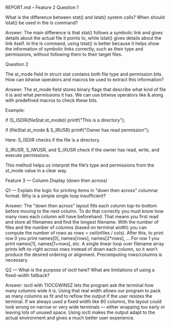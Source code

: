 REPORT.md – Feature 2
Question 1

What is the difference between stat() and lstat() system calls? When should lstat() be used in the ls command?

Answer:
The main difference is that stat() follows a symbolic link and gives details about the actual file it points to, while lstat() gives details about the link itself.
In the ls command, using lstat() is better because it helps show the information of symbolic links correctly, such as their type and permissions, without following them to their target files.

Question 2

The st_mode field in struct stat contains both file type and permission bits. How can bitwise operators and macros be used to extract this information?

Answer:
The st_mode field stores binary flags that describe what kind of file it is and what permissions it has.
We can use bitwise operators like & along with predefined macros to check these bits.

Example:

if (S_ISDIR(fileStat.st_mode))
    printf("This is a directory");

if (fileStat.st_mode & S_IRUSR)
    printf("Owner has read permission");


Here:
S_ISDIR checks if the file is a directory.

S_IRUSR, S_IWUSR, and S_IXUSR check if the owner has read, write, and execute permissions.

This method helps us interpret the file’s type and permissions from the st_mode value in a clear way.

Feature 3 — Column Display (down then across)

Q1 — Explain the logic for printing items in "down then across" columnar format. Why is a simple single loop insufficient?

Answer:
The "down then across" layout fills each column top-to-bottom before moving to the next column. To do that correctly you must know how many rows each column will have beforehand. That means you first read and store all filenames and find the longest filename. With the number of files and the number of columns (based on terminal width) you can compute the number of rows as rows = ceil(nfiles / cols). After this, to print row 0 you print names[0], names[rows], names[2*rows], ... For row 1 you print names[1], names[1+rows], etc. A single linear loop over filename array prints left-to-right across rows instead of down each column, so it won’t produce the desired ordering or alignment. Precomputing rows/columns is necessary.

Q2 — What is the purpose of ioctl here? What are limitations of using a fixed-width fallback?

Answer:
ioctl with TIOCGWINSZ lets the program ask the terminal how many columns wide it is. Using that real width allows our program to pack as many columns as fit and to reflow the output if the user resizes the terminal. If we always used a fixed width like 80 columns, the layout could look wrong on narrow or very wide terminals — either wrapping too early or leaving lots of unused space. Using ioctl makes the output adapt to the actual environment and gives a much better user experience.
